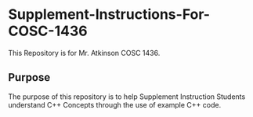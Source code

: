# Supplement-Instructions-For-COSC-1436
This Repository is for Mr. Atkinson COSC 1436.

## Purpose
The purpose of this repository is to help Supplement Instruction 
Students understand C++ Concepts through the use of example C++ 
code.

